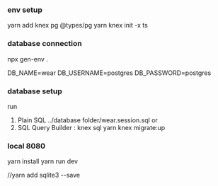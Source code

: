 ### env setup

yarn add knex pg @types/pg
yarn knex init -x ts

### database connection

npx gen-env .

DB_NAME=wear
DB_USERNAME=postgres
DB_PASSWORD=postgres

### database setup

run

1. Plain SQL
   ../database folder/wear.session.sql
   or
2. SQL Query Builder : knex sql
   yarn knex migrate:up

### local 8080

yarn install
yarn run dev

//yarn add sqlite3 --save 
